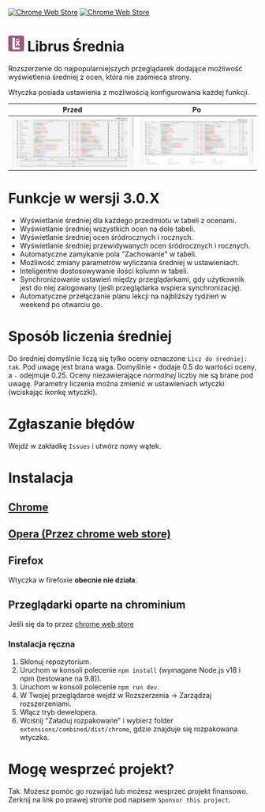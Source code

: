 [![Chrome Web Store](https://img.shields.io/chrome-web-store/v/oggojknablgjgacijcjbioanonlkmfeg)](https://chrome.google.com/webstore/detail/librus-średnia/oggojknablgjgacijcjbioanonlkmfeg)
[![Chrome Web Store](https://img.shields.io/chrome-web-store/users/oggojknablgjgacijcjbioanonlkmfeg)](https://chrome.google.com/webstore/detail/librus-średnia/oggojknablgjgacijcjbioanonlkmfeg)
# ![Logo](assets/icon/32.png) Librus Średnia
Rozszerzenie do najpopularniejszych przeglądarek dodające możliwość wyświetlenia średniej z ocen, która nie zaśmieca strony.

Wtyczka posiada ustawienia z możliwością konfigurowania każdej funkcji.

| Przed  | Po |
| ------------------------- | --------------------- |
| ![przed](assets/img/before.png)  | ![po](assets/img/after.png)  |

# Funkcje w wersji 3.0.X
* Wyświetlanie średniej dla każdego przedmiotu w tabeli z ocenami.
* Wyświetlanie średniej wszystkich ocen na dole tabeli.
* Wyświetlanie średniej ocen śródrocznych i rocznych.
* Wyświetlanie średniej przewidywanych ocen śródrocznych i rocznych.
* Automatyczne zamykanie pola "Zachowanie" w tabeli.
* Możliwość zmiany parametrów wyliczania średniej w ustawieniach.
* Inteligentne dostosowywanie ilości kolumn w tabeli.
* Synchronizowanie ustawień między przeglądarkami, gdy użytkownik jest do niej zalogowany (jeśli przeglądarka wspiera synchronizację).
* Automatyczne przełączanie planu lekcji na najbliższy tydzień w weekend po otwarciu go.

# Sposób liczenia średniej
Do średniej domyślnie liczą się tylko oceny oznaczone `Licz do średniej: tak`. Pod uwagę jest brana waga. Domyślnie `+` dodaje 0.5 do wartości oceny, a `-` odejmuje 0.25. Oceny niezawierające *normalnej* liczby nie są brane pod uwagę.
Parametry liczenia można zmienić w ustawieniach wtyczki (wciskając ikonkę wtyczki).

# Zgłaszanie błędów
Wejdź w zakładkę `Issues` i utwórz nowy wątek.

# Instalacja

## [Chrome](https://chrome.google.com/webstore/detail/librus-średnia/oggojknablgjgacijcjbioanonlkmfeg)

## [Opera (Przez chrome web store)](https://chrome.google.com/webstore/detail/librus-średnia/oggojknablgjgacijcjbioanonlkmfeg)

## Firefox
Wtyczka w firefoxie **obecnie nie działa**.

## Przeglądarki oparte na chrominium
Jeśli się da to przez [chrome web store](https://chrome.google.com/webstore/detail/librus-średnia/oggojknablgjgacijcjbioanonlkmfeg)

### Instalacja ręczna
1. Sklonuj repozytorium.
2. Uruchom w konsoli polecenie `npm install` (wymagane Node.js v18 i npm (testowane na 9.8)).
3. Uruchom w konsoli polecenie `npm run dev`.
4. W Twojej przeglądarce wejdź w Rozszerzenia -> Zarządzaj rozszerzeniami.
5. Włącz tryb dewelopera.
6. Wciśnij "Załaduj rozpakowane" i wybierz folder `extensions/combined/dist/chrome`, gdzie znajduje się rozpakowana wtyczka.

# Mogę wesprzeć projekt?
Tak. Możesz pomóc go rozwijać lub możesz wesprzeć projekt finansowo. Zerknij na link po prawej stronie pod napisem `Sponsor this project`.